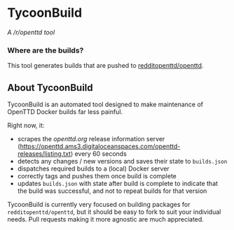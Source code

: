 # TycoonBuild
_A /r/openttd tool_

### Where are the builds?

This tool generates builds that are pushed to [redditopenttd/openttd](https://hub.docker.com/r/redditopenttd/openttd/).

## About TycoonBuild

TycoonBuild is an automated tool designed to make maintenance of OpenTTD Docker builds far less painful.

Right now, it:
 * scrapes the _openttd.org_ release information server (https://openttd.ams3.digitaloceanspaces.com/openttd-releases/listing.txt) every 60 seconds
 * detects any changes / new versions and saves their state to `builds.json`
 * dispatches required builds to a (local) Docker server
 * correctly tags and pushes them once build is complete
 * updates `builds.json` with state after build is complete to indicate that the build was successful, and not to repeat builds for that version

TycoonBuild is currently very focused on building packages for `redditopenttd/openttd`, but it should be easy to fork to suit your individual needs. Pull requests making it more agnostic are much appreciated.
